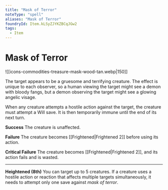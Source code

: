 ```yaml
---
title: "Mask of Terror"
noteType: "spell"
aliases: "Mask of Terror"
foundryId: Item.kLSyZJYKZBCqJGw2
tags:
  - Item
---
```


# Mask of Terror
![[icons-commodities-treasure-mask-wood-tan.webp|150]]

The target appears to be a gruesome and terrifying creature. The effect is unique to each observer, so a human viewing the target might see a demon with bloody fangs, but a demon observing the target might see a glowing angelic visage.

When any creature attempts a hostile action against the target, the creature must attempt a Will save. It is then temporarily immune until the end of its next turn.

**Success** The creature is unaffected.

**Failure** The creature becomes [[Frightened|Frightened 2]] before using its action.

**Critical Failure** The creature becomes [[Frightened|Frightened 2]], and its action fails and is wasted.

* * *

**Heightened (8th)** You can target up to 5 creatures. If a creature uses a hostile action or reaction that affects multiple targets simultaneously, it needs to attempt only one save against _mask of terror_.
